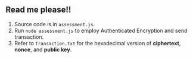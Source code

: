 ## Read me please!!
1. Source code is in `assessment.js`.
2. Run `node assessment.js` to employ Authenticated Encryption and send transaction.
3. Refer to `Transaction.txt` for the hexadecimal version of **ciphertext**, **nonce**, and **public key**.
